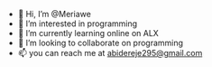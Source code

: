 - 👋 Hi, I’m @Meriawe
- 👀 I’m interested in programming 
- 🌱 I’m currently learning online on ALX
- 💞️ I’m looking to collaborate on programming 
- 📫 you can reach me at   abidereje295@gmail.com

<!---
Meriawe/Meriawe is a ✨ special ✨ repository because its `README.md` (this file) appears on your GitHub profile.
You can click the Preview link to take a look at your changes.
--->
